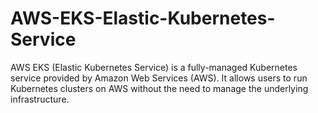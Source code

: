 # AWS-EKS-Elastic-Kubernetes-Service
AWS EKS (Elastic Kubernetes Service) is a fully-managed Kubernetes service provided by Amazon Web Services (AWS). It allows users to run Kubernetes clusters on AWS without the need to manage the underlying infrastructure.
